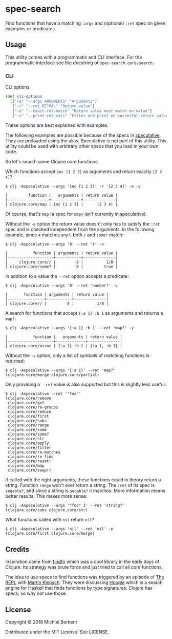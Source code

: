 # spec-search

Find functions that have a matching `:args` and (optional) `:ret` spec on given
examples or predicates.

## Usage

This utility comes with a programmatic and CLI interface. For the programmatic
interface see the docstring of `spec-search.core/search`.

### CLI

CLI options:

``` clojure
(def cli-options
  [["-a" "--args ARGUMENTS" "Arguments"]
   ["-r" "--ret RETVAL" "Return value"]
   ["-e" "--exact-ret-match" "Return value must match on value"]
   ["-v" "--print-ret-vals" "Filter and print on succesful return values"]])
```

These options are best explained with examples.

The following examples are possible because of the specs in
[speculative](https://github.com/slipset/speculative/). They are preloaded using
the alias. Speculative is not part of this utility. This utility could be used
with arbitrary other specs that you load in your own code.

So let's search some Clojure core functions.

Which functions accept `inc [1 2 3]` as arguments and return exactly `[2 3 4]`?

``` shell
$ clj -Aspeculative --args 'inc [1 2 3]' -r '[2 3 4]' -e -v

|         function |   arguments | return value |
|------------------+-------------+--------------|
| clojure.core/map | inc [1 2 3] |      (2 3 4) |
```

Of course, that's `map` (a spec for `mapv` isn't currently in speculative).

Without the `-e` option the return value doesn't only has to satisfy the `:ret` spec and is checked independent from the arguments. In the following example,
since `4` matches `any?`, both `/` and `some?` match:

``` shell
$ clj -Aspeculative --args '8' --ret '4' -v

|           function | arguments | return value |
|--------------------+-----------+--------------|
|     clojure.core// |         8 |          1/8 |
| clojure.core/some? |         8 |         true |
```

In addition to a value the `--ret` option accepts a predicate:

``` shell
$ clj -Aspeculative --args '8' --ret 'number?' -v

|       function | arguments | return value |
|----------------+-----------+--------------|
| clojure.core// |         8 |          1/8 |
```

A search for functions that accept `{:a 1} :b 1` as arguments and returns a
`map?`:

``` shell
$ clj -Aspeculative --args '{:a 1} :b 1' --ret 'map?' -v

|           function |   arguments | return value |
|--------------------+-------------+--------------|
| clojure.core/assoc | {:a 1} :b 1 | {:a 1, :b 1} |
```

Without the `-v` option, only a list of symbols of matching functions is returned:

``` shell
$ clj -Aspeculative --args '{:a 1}' --ret 'map?'
(clojure.core/merge clojure.core/partial)
```

Only providing a `--ret` value is also supported but this is slightly less
useful:

``` shell
$ clj -Aspeculative --ret '"foo"'
(clojure.core/remove
 clojure.core/get
 clojure.core/re-groups
 clojure.core/reduce
 clojure.core/first
 clojure.core/subs
 clojure.core/range
 clojure.core/some
 clojure.core/some?
 clojure.core/str
 clojure.core/apply
 clojure.core/filter
 clojure.core/re-matches
 clojure.core/re-find
 clojure.core/reset!
 clojure.core/map
 clojure.core/swap!)
```

If called with the right arguments, these functions could in theory return a
string. Function `range` won't ever return a string. The `:ret` of its spec is
`seqable?`, and since a string is `seqable?` it matches. More information means
better results. This makes more sense:

``` shell
$ clj -Aspeculative --args '"foo" 1' --ret 'string?'
(clojure.core/subs clojure.core/str)
```

What functions called with `nil` return `nil`?
``` shell
$ clj -Aspeculative --args 'nil' --ret 'nil' -e
(clojure.core/first clojure.core/merge)
```

## Credits

Inspiration came from [findfn](https://github.com/Raynes/findfn) which was a
cool library in the early days of Clojure. Its strategy was brute force and
just tried to call all core functions.

The idea to use specs to find functions was triggered by an episode of [The
REPL](https://www.therepl.net/) with [Martin
Klepsch](https://twitter.com/martinklepsch). They were discussing
[Hoogle](https://hoogle.haskell.org/) which is a search engine for Haskell that
finds functions by type signatures. Clojure has specs, so why not use those.

## License

Copyright © 2018 Michiel Borkent

Distributed under the MIT License. See LICENSE.
